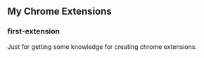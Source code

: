 ## My Chrome Extensions

### first-extension

Just for getting some knowledge for creating chrome extensions.